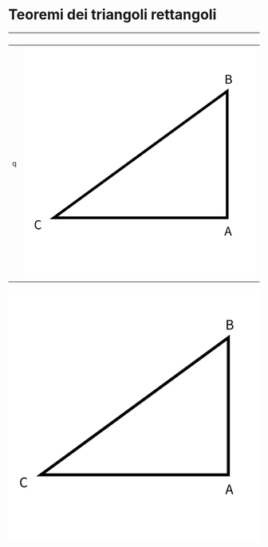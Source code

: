 # Teoremi dei triangoli rettangoli
|⠀|⠀|
| :---: | :---: |
|    q | ![](../assets/imgs/tri_ret.svg)    |

<img style="float:right" src="../assets/imgs/tri_ret.svg" />
